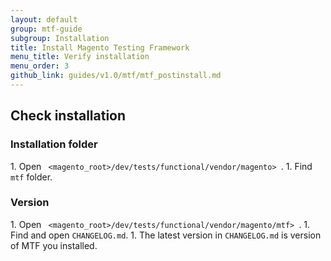 ```yaml
---
layout: default
group: mtf-guide
subgroup: Installation
title: Install Magento Testing Framework
menu_title: Verify installation
menu_order: 3
github_link: guides/v1.0/mtf/mtf_postinstall.md
---
```


<h2 id="mtf_install_pre">Check installation</h2>
<h3 id="mtf_install_pre">Installation folder</h3>
1.    Open <code> &lt;magento_root>/dev/tests/functional/vendor/magento&gt; </code>.
1.    Find <code>mtf</code> folder.

<h3 id="mtf_install_pre">Version</h3>
1.    Open <code> &lt;magento_root>/dev/tests/functional/vendor/magento/mtf&gt; </code>.
1.    Find and open <code>CHANGELOG.md</code>.
1.    The latest version in <code>CHANGELOG.md</code> is version of MTF you installed.